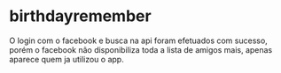 # birthdayremember

O login com o facebook e busca na api foram efetuados com sucesso, porém o facebook não disponibiliza toda a lista de amigos mais, apenas aparece quem ja utilizou o app.
